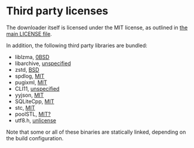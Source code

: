 # Third party licenses

The downloader itself is licensed under the MIT license, as outlined in [the main LICENSE file](https://github.com/LunarWatcher/se-data-dump-transformer/blob/master/LICENSE).

In addition, the following third party libraries are bundled:
* liblzma, [0BSD](https://github.com/tukaani-project/xz/blob/master/COPYING)
* libarchive, [unspecified](https://github.com/libarchive/libarchive/blob/master/COPYING)
* zstd, [BSD](https://github.com/facebook/zstd/blob/dev/LICENSE)
* spdlog, [MIT](https://github.com/gabime/spdlog/blob/v1.x/LICENSE)
* pugixml, [MIT](https://github.com/zeux/pugixml/blob/master/LICENSE.md)
* CLI11, [unspecified](https://github.com/CLIUtils/CLI11/blob/main/LICENSE)
* yyjson, [MIT](https://github.com/ibireme/yyjson/blob/master/LICENSE)
* SQLiteCpp, [MIT](https://github.com/SRombauts/SQLiteCpp/blob/master/LICENSE.txt)
* stc, [MIT](https://github.com/LunarWatcher/stc/blob/master/LICENSE)
* poolSTL, [MIT?](https://github.com/alugowski/poolSTL/blob/26d95b90aea7c36732a2df50df1c6fa26c96f93e/LICENSE-MIT.txt#L2)
* utf8.h, [unlicense](https://github.com/sheredom/utf8.h/blob/master/LICENSE)

Note that some or all of these binaries are statically linked, depending on the build configuration.
